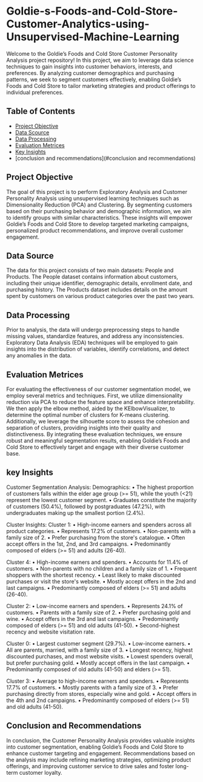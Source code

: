 # Goldie-s-Foods-and-Cold-Store-Customer-Analytics-using-Unsupervised-Machine-Learning
Welcome to the Goldie’s Foods and Cold Store Customer Personality Analysis project repository! In this project, we aim to leverage data science techniques to gain insights into customer behaviors, interests, and preferences. By analyzing customer demographics and purchasing patterns, we seek to segment customers effectively, enabling Goldie’s Foods and Cold Store to tailor marketing strategies and product offerings to individual preferences.

## Table of Contents
- [Project Objective](#Project-objective)
- [Data Scource](#data-source)
- [Data Processing](#data-processing)
- [Evaluation Metrices](#evaluation-metrices)
- [Key Insights](#key-insights)
- [conclusion and recommendations](#conclusion and recommendations)

## Project Objective
The goal of this project is to perform Exploratory Analysis and Customer Personality Analysis using unsupervised learning techniques such as Dimensionality Reduction (PCA) and Clustering. By segmenting customers based on their purchasing behavior and demographic information, we aim to identify groups with similar characteristics. These insights will empower Goldie’s Foods and Cold Store to develop targeted marketing campaigns, personalized product recommendations, and improve overall customer engagement.

## Data Source
The data for this project consists of two main datasets: People and Products. The People dataset contains information about customers, including their unique identifier, demographic details, enrollment date, and purchasing history. The Products dataset includes details on the amount spent by customers on various product categories over the past two years.
  
## Data Processing
Prior to analysis, the data will undergo preprocessing steps to handle missing values, standardize features, and address any inconsistencies. Exploratory Data Analysis (EDA) techniques will be employed to gain insights into the distribution of variables, identify correlations, and detect any anomalies in the data.

## Evaluation Metrices
For evaluating the effectiveness of our customer segmentation model, we employ several metrics and techniques. First, we utilize dimensionality reduction via PCA to reduce the feature space and enhance interpretability. We then apply the elbow method, aided by the KElbowVisualizer, to determine the optimal number of clusters for K-means clustering. Additionally, we leverage the silhouette score to assess the cohesion and separation of clusters, providing insights into their quality and distinctiveness. By integrating these evaluation techniques, we ensure robust and meaningful segmentation results, enabling Goldie’s Foods and Cold Store to effectively target and engage with their diverse customer base.

## key Insights
Customer Segmentation Analysis:
Demographics:
•	The highest proportion of customers falls within the elder age group (>= 51), while the youth (<21) represent the lowest customer segment.
•	Graduates constitute the majority of customers (50.4%), followed by postgraduates (47.2%), with undergraduates making up the smallest portion (2.4%).

Cluster Insights:
Cluster 1:
•	High-income earners and spenders across all product categories.
•	Represents 17.2% of customers.
•	Non-parents with a family size of 2.
•	Prefer purchasing from the store's catalogue.
•	Often accept offers in the 1st, 2nd, and 3rd campaigns.
•	Predominantly composed of elders (>= 51) and adults (26-40).

Cluster 4:
•	High-income earners and spenders.
•	Accounts for 11.4% of customers.
•	Non-parents with no children and a family size of 1.
•	Frequent shoppers with the shortest recency.
•	Least likely to make discounted purchases or visit the store's website.
•	Mostly accept offers in the 2nd and last campaigns.
•	Predominantly composed of elders (>= 51) and adults (26-40).

Cluster 2:
•	Low-income earners and spenders.
•	Represents 24.1% of customers.
•	Parents with a family size of 2.
•	Prefer purchasing gold and wine.
•	Accept offers in the 3rd and last campaigns.
•	Predominantly composed of elders (>= 51) and old adults (41-50).
•	Second-highest recency and website visitation rate.

Cluster 0:
•	Largest customer segment (29.7%).
•	Low-income earners.
•	All are parents, married, with a family size of 3.
•	Longest recency, highest discounted purchases, and most website visits.
•	Lowest spenders overall, but prefer purchasing gold.
•	Mostly accept offers in the last campaign.
•	Predominantly composed of old adults (41-50) and elders (>= 51).

Cluster 3:
•	Average to high-income earners and spenders.
•	Represents 17.7% of customers.
•	Mostly parents with a family size of 3.
•	Prefer purchasing directly from stores, especially wine and gold.
•	Accept offers in the 4th and 2nd campaigns.
•	Predominantly composed of elders (>= 51) and old adults (41-50).


## Conclusion and Recommendations
In conclusion, the Customer Personality Analysis provides valuable insights into customer segmentation, enabling Goldie’s Foods and Cold Store to enhance customer targeting and engagement. Recommendations based on the analysis may include refining marketing strategies, optimizing product offerings, and improving customer service to drive sales and foster long-term customer loyalty.
